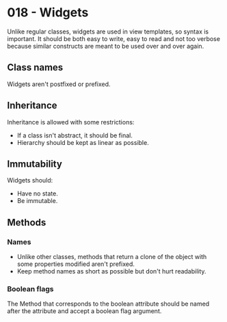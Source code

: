 # 018 - Widgets

Unlike regular classes, widgets are used in view templates, so syntax is important.
It should be both easy to write,
easy to read and not too verbose because similar constructs are meant to be used over and over again.

## Class names

Widgets aren't postfixed or prefixed.

## Inheritance

Inheritance is allowed with some restrictions:

- If a class isn't abstract, it should be final.
- Hierarchy should be kept as linear as possible.

## Immutability

Widgets should:

- Have no state.
- Be immutable.

## Methods

### Names

- Unlike other classes, methods that return a clone of the object with some properties modified aren't prefixed.
- Keep method names as short as possible but don't hurt readability.

### Boolean flags

The Method that corresponds to the boolean attribute should be named after the attribute and accept a boolean flag argument.
